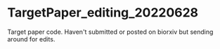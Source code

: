 # TargetPaper_editing_20220628
Target paper code. Haven't submitted or posted on biorxiv but sending around for edits.
